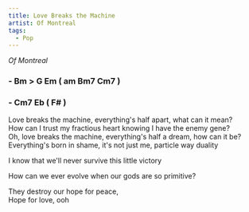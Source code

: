 ```yaml
---
title: Love Breaks the Machine
artist: Of Montreal
tags: 
  - Pop
---
```

*Of Montreal*

### - Bm > G Em ( am Bm7 Cm7 ) 
### - Cm7 Eb ( F# ) 

Love breaks the machine, everything's half apart, what can it mean?  
How can I trust my fractious heart knowing I have the enemy gene?  
Oh, love breaks the machine, everything's half a dream, how can it be?  
Everything's born in shame, it's not just me, particle way duality  
  
I know that we'll never survive this little victory  

How can we ever evolve when our gods are so primitive?  
  
They destroy our hope for peace,  
Hope for love, ooh
